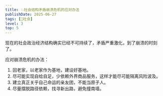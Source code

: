 ```yaml
---
title: 💥社会结构矛盾崩溃危机的应对办法
publishDate: 2025-06-27
tags: [👫社会]
level: 3
top: 5
---
```


现在的社会政治经济结构确实已经不可持续了，矛盾严重激化，到了崩溃的时刻了。

应对崩溃危机的办法：

1. 回老家，以老家作为基地，建设好基地。
2. 尽可能实现自给自足，少依赖外界商品服务，这样才能尽可能隔离风险波及。
3. 建立真正关乎自己命运的亲友团，不能当原子人。
4. 尽量摆脱路径依赖，找寻新出路，避免撞南墙。
